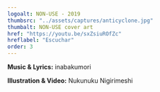 ```yaml
---
logoalt: NON-USE - 2019
thumbsrc: "../assets/captures/anticyclone.jpg"
thumbalt: NON-USE cover art
href: "https://youtu.be/sxZsiuROfZc"
hreflabel: "Escuchar"
order: 3
---
```


**Music & Lyrics:** inabakumori

**Illustration & Video:** Nukunuku Nigirimeshi

